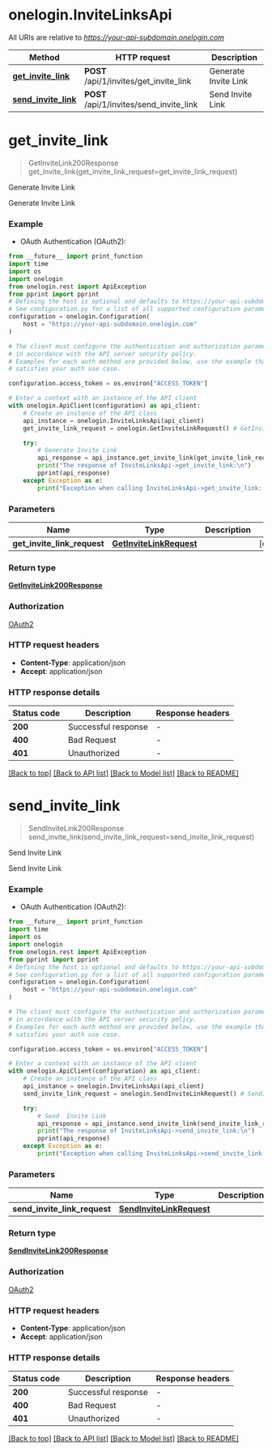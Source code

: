 # onelogin.InviteLinksApi

All URIs are relative to *https://your-api-subdomain.onelogin.com*

Method | HTTP request | Description
------------- | ------------- | -------------
[**get_invite_link**](InviteLinksApi.md#get_invite_link) | **POST** /api/1/invites/get_invite_link | Generate Invite Link
[**send_invite_link**](InviteLinksApi.md#send_invite_link) | **POST** /api/1/invites/send_invite_link | Send  Invite Link


# **get_invite_link**
> GetInviteLink200Response get_invite_link(get_invite_link_request=get_invite_link_request)

Generate Invite Link

Generate Invite Link

### Example

* OAuth Authentication (OAuth2):
```python
from __future__ import print_function
import time
import os
import onelogin
from onelogin.rest import ApiException
from pprint import pprint
# Defining the host is optional and defaults to https://your-api-subdomain.onelogin.com
# See configuration.py for a list of all supported configuration parameters.
configuration = onelogin.Configuration(
    host = "https://your-api-subdomain.onelogin.com"
)

# The client must configure the authentication and authorization parameters
# in accordance with the API server security policy.
# Examples for each auth method are provided below, use the example that
# satisfies your auth use case.

configuration.access_token = os.environ["ACCESS_TOKEN"]

# Enter a context with an instance of the API client
with onelogin.ApiClient(configuration) as api_client:
    # Create an instance of the API class
    api_instance = onelogin.InviteLinksApi(api_client)
    get_invite_link_request = onelogin.GetInviteLinkRequest() # GetInviteLinkRequest |  (optional)

    try:
        # Generate Invite Link
        api_response = api_instance.get_invite_link(get_invite_link_request=get_invite_link_request)
        print("The response of InviteLinksApi->get_invite_link:\n")
        pprint(api_response)
    except Exception as e:
        print("Exception when calling InviteLinksApi->get_invite_link: %s\n" % e)
```

### Parameters

Name | Type | Description  | Notes
------------- | ------------- | ------------- | -------------
 **get_invite_link_request** | [**GetInviteLinkRequest**](GetInviteLinkRequest.md)|  | [optional] 

### Return type

[**GetInviteLink200Response**](GetInviteLink200Response.md)

### Authorization

[OAuth2](../README.md#OAuth2)

### HTTP request headers

 - **Content-Type**: application/json
 - **Accept**: application/json

### HTTP response details
| Status code | Description | Response headers |
|-------------|-------------|------------------|
**200** | Successful response |  -  |
**400** | Bad Request |  -  |
**401** | Unauthorized |  -  |

[[Back to top]](#) [[Back to API list]](../README.md#documentation-for-api-endpoints) [[Back to Model list]](../README.md#documentation-for-models) [[Back to README]](../README.md)

# **send_invite_link**
> SendInviteLink200Response send_invite_link(send_invite_link_request=send_invite_link_request)

Send  Invite Link

Send Invite Link

### Example

* OAuth Authentication (OAuth2):
```python
from __future__ import print_function
import time
import os
import onelogin
from onelogin.rest import ApiException
from pprint import pprint
# Defining the host is optional and defaults to https://your-api-subdomain.onelogin.com
# See configuration.py for a list of all supported configuration parameters.
configuration = onelogin.Configuration(
    host = "https://your-api-subdomain.onelogin.com"
)

# The client must configure the authentication and authorization parameters
# in accordance with the API server security policy.
# Examples for each auth method are provided below, use the example that
# satisfies your auth use case.

configuration.access_token = os.environ["ACCESS_TOKEN"]

# Enter a context with an instance of the API client
with onelogin.ApiClient(configuration) as api_client:
    # Create an instance of the API class
    api_instance = onelogin.InviteLinksApi(api_client)
    send_invite_link_request = onelogin.SendInviteLinkRequest() # SendInviteLinkRequest |  (optional)

    try:
        # Send  Invite Link
        api_response = api_instance.send_invite_link(send_invite_link_request=send_invite_link_request)
        print("The response of InviteLinksApi->send_invite_link:\n")
        pprint(api_response)
    except Exception as e:
        print("Exception when calling InviteLinksApi->send_invite_link: %s\n" % e)
```

### Parameters

Name | Type | Description  | Notes
------------- | ------------- | ------------- | -------------
 **send_invite_link_request** | [**SendInviteLinkRequest**](SendInviteLinkRequest.md)|  | [optional] 

### Return type

[**SendInviteLink200Response**](SendInviteLink200Response.md)

### Authorization

[OAuth2](../README.md#OAuth2)

### HTTP request headers

 - **Content-Type**: application/json
 - **Accept**: application/json

### HTTP response details
| Status code | Description | Response headers |
|-------------|-------------|------------------|
**200** | Successful response |  -  |
**400** | Bad Request |  -  |
**401** | Unauthorized |  -  |

[[Back to top]](#) [[Back to API list]](../README.md#documentation-for-api-endpoints) [[Back to Model list]](../README.md#documentation-for-models) [[Back to README]](../README.md)

